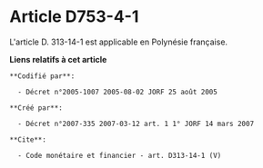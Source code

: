 # Article D753-4-1

L'article D. 313-14-1 est applicable en Polynésie française.

**Liens relatifs à cet article**

	**Codifié par**:

	  - Décret n°2005-1007 2005-08-02 JORF 25 août 2005

	**Créé par**:

	  - Décret n°2007-335 2007-03-12 art. 1 1° JORF 14 mars 2007

	**Cite**:

	  - Code monétaire et financier - art. D313-14-1 (V)
